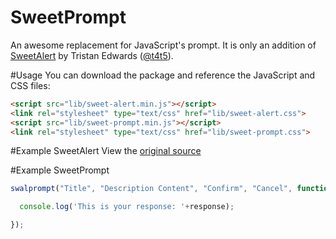 # SweetPrompt
An awesome replacement for JavaScript's prompt.
It is only an addition of [SweetAlert](https://github.com/t4t5/sweetalert) by Tristan Edwards ([@t4t5](https://github.com/t4t5)).

#Usage
You can download the package and reference the JavaScript and CSS files:

```html
<script src="lib/sweet-alert.min.js"></script>
<link rel="stylesheet" type="text/css" href="lib/sweet-alert.css">
<script src="lib/sweet-prompt.min.js"></script>
<link rel="stylesheet" type="text/css" href="lib/sweet-prompt.css">
```

#Example SweetAlert
View the [original source](https://github.com/t4t5/sweetalert)

#Example SweetPrompt

```javascript
swalprompt("Title", "Description Content", "Confirm", "Cancel", function(response){

  console.log('This is your response: '+response);

});
```
